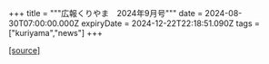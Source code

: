 +++
title = """広報くりやま　2024年9月号"""
date = 2024-08-30T07:00:00.000Z
expiryDate = 2024-12-22T22:18:51.090Z
tags = ["kuriyama","news"]
+++


[[source]](https://www.town.kuriyama.hokkaido.jp/site/koho/28572.html)
